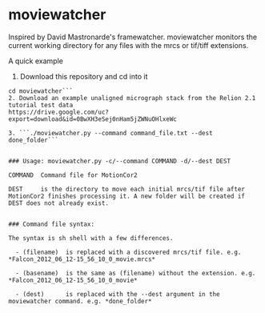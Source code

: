 # moviewatcher
Inspired by David Mastronarde's framewatcher. moviewatcher monitors the current working directory for any files with the mrcs or tif/tiff extensions.

A quick example

1. Download this repository and cd into it
```git clone https://github.com/alberttxu/moviewatcher
cd moviewatcher```
2. Download an example unaligned micrograph stack from the Relion 2.1 tutorial test data
https://drive.google.com/uc?export=download&id=0BwXH3eSej0nHam5jZWNuOHlxeWc

3. ```./moviewatcher.py --command command_file.txt --dest done_folder```


### Usage: moviewatcher.py -c/--command COMMAND -d/--dest DEST

COMMAND  Command file for MotionCor2

DEST     is the directory to move each initial mrcs/tif file after MotionCor2 finishes processing it. A new folder will be created if DEST does not already exist.


### Command file syntax:

The syntax is sh shell with a few differences.

  - (filename)  is replaced with a discovered mrcs/tif file. e.g. *Falcon_2012_06_12-15_56_10_0_movie.mrcs*

  - (basename)  is the same as (filename) without the extension. e.g. *Falcon_2012_06_12-15_56_10_0_movie*

  - (dest)      is replaced with the --dest argument in the moviewatcher command. e.g. *done_folder*
